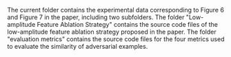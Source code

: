 The current folder contains the experimental data corresponding to Figure 6 and Figure 7 in the paper, including two subfolders.
The folder "Low-amplitude Feature Ablation Strategy" contains the source code files of the low-amplitude feature ablation strategy proposed in the paper. 
The folder "evaluation metrics" contains the source code files for the four metrics used to evaluate the similarity of adversarial examples.
